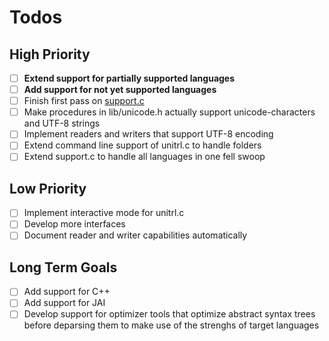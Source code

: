 # Todos

## High Priority

- [ ] **Extend support for partially supported languages**
- [ ] **Add support for not yet supported languages**
- [ ] Finish first pass on [support.c](src/support.c)
- [ ] Make procedures in lib/unicode.h actually support unicode-characters and UTF-8 strings
- [ ] Implement readers and writers that support UTF-8 encoding
- [ ] Extend command line support of unitrl.c to handle folders
- [ ] Extend support.c to handle all languages in one fell swoop

## Low Priority

- [ ] Implement interactive mode for unitrl.c
- [ ] Develop more interfaces
- [ ] Document reader and writer capabilities automatically

## Long Term Goals

- [ ] Add support for C++
- [ ] Add support for JAI
- [ ] Develop support for optimizer tools that optimize abstract syntax trees before deparsing them to make use of the strenghs of target languages
